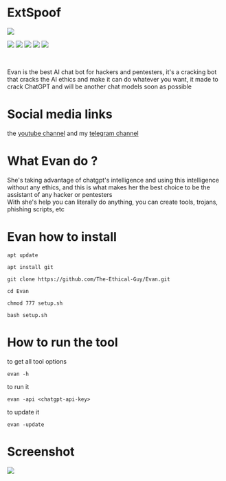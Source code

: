# ExtSpoof
![](https://files.catbox.moe/sbczct.png)

![](https://img.shields.io/badge/category-ai_chatbot-blue)
![](https://img.shields.io/badge/version-2.2-red)
![](https://img.shields.io/badge/IQ-205-purple)
![](https://img.shields.io/badge/status-active-green)
![](https://img.shields.io/badge/licens-GPLV3-white)



<br>

Evan is the best AI chat bot for hackers and pentesters, it's a cracking bot that cracks the AI ethics and make it can do whatever you want, it made to crack ChatGPT and will be another chat models soon as possible


 
# Social media links
the <a href="https://www.youtube.com/@TheEthicalGuy">youtube channel</a> and my <a href="https://t.me/TheEthicalGuy">telegram channel</a>

 
# What Evan do ?
She's taking advantage of chatgpt's intelligence and using this intelligence without any ethics, and this is what makes her the best choice to be the assistant of any hacker or pentesters
<br>
With she's help you can literally do anything, you can create tools, trojans, phishing scripts, etc


# Evan how to install

```
apt update
```
```
apt install git
```
```
git clone https://github.com/The-Ethical-Guy/Evan.git
```
```
cd Evan
```
```
chmod 777 setup.sh
```
```
bash setup.sh
```

# How to run the tool
to get all tool options
```
evan -h 
```
to run it
```
evan -api <chatgpt-api-key>
```
to update it
```
evan -update
```
# Screenshot
![](https://files.catbox.moe/5dsutp.png)


